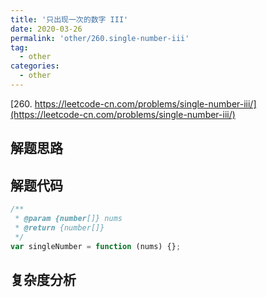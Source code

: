 ```yaml
---
title: '只出现一次的数字 III'
date: 2020-03-26
permalink: 'other/260.single-number-iii'
tag:
  - other
categories:
  - other
---
```


[260. https://leetcode-cn.com/problems/single-number-iii/](https://leetcode-cn.com/problems/single-number-iii/)

## 解题思路

## 解题代码

```js
/**
 * @param {number[]} nums
 * @return {number[]}
 */
var singleNumber = function (nums) {};
```

## 复杂度分析
